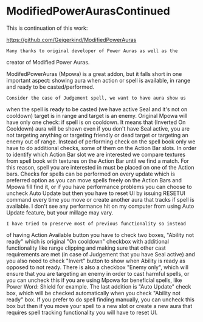 # ModifiedPowerAurasContinued


This is continuation of this work: 


https://github.com/Geigerkind/ModifiedPowerAuras


	Many thanks to original developer of Power Auras as well as the 
creator of Modified Power Auras.
	
ModifedPowerAuras (Mpowa) is a great addon, but it falls short in 
one important aspect: showing aura when action or spell is available, in 
range and ready to be casted/performed.


	Consider the case of Judgement spell, we want to have aura show us 
when the spell is ready to be casted (we have active Seal and it's not on 
cooldown) target is in range and target is an enemy. Original Mpowa will 
have only one check: if spell is on cooldown. It means that (Inverted On 
Cooldown) aura will be shown even if you don't have Seal active, you are 
not targeting anything or targeting friendly or dead target or targeting 
an enemy out of range. Instead of performing check on the spell book only 
we have to do additional checks, some of them on the Action Bar slots. In 
order to identify which Action Bar slot we are interested we compare 
textures from spell book with textures on the Action Bar until we find a 
match. For this reason, spell you are interested in must be placed on one 
of the Action bars. Checks for spells can be performed on every update 
which is preferred option as you can move spells freely on the Action 
Bars and Mpowa fill find it, or if you have performance problems you can 
choose to uncheck Auto Update but then you have to reset UI by issuing 
RESETUI command every time you move or create another aura that tracks if 
spell is available. I don't see any performance hit on my computer from 
using Auto Update feature, but your millage may vary.


	I have tried to preserve most of previous functionality so instead 
of having Action Available button you have to check two boxes, "Ability 
not ready" which is original "On cooldown" checkbox with additional 
functionality like range clipping and making sure that other cast 
requirements are met (in case of Judgement that you have Seal active) and 
you also need to check "Invert" button to show when Ability is ready as 
opposed to not ready. There is also a checkbox "Enemy only", which will 
ensure that you are targeting an enemy in order to cast harmful spells, 
or you can uncheck this if you are using Mpowa for beneficial spells, 
like Power Word: Shield for example. The last addition is "Auto Update" 
check box, which will be checked automatically when you check "Ability 
not ready" box. If you prefer to do spell finding manually, you can 
uncheck this box but then if you move your spell to a new slot or create 
a new aura that requires spell tracking functionality you will have to 
reset UI. 
